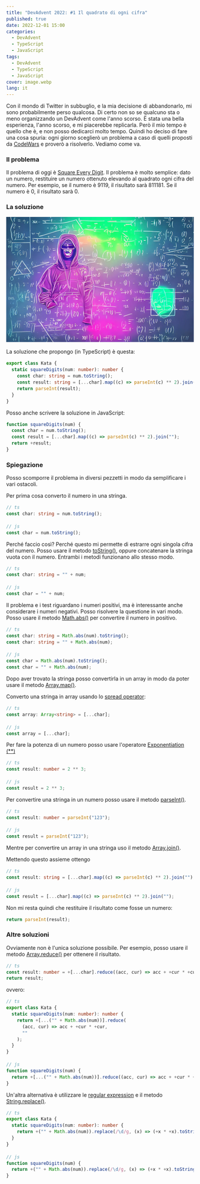 ```yaml
---
title: "DevAdvent 2022: #1 Il quadrato di ogni cifra"
published: true
date: 2022-12-01 15:00
categories:
  - DevAdvent
  - TypeScript
  - JavaScript
tags:
  - DevAdvent
  - TypeScript
  - JavaScript
cover: image.webp
lang: it
---
```


Con il mondo di Twitter in subbuglio, e la mia decisione di abbandonarlo, mi sono probabilmente perso qualcosa. Di certo non so se qualcuno sta o meno organizzando un DevAdvent come l'anno scorso. È stata una bella esperienza, l'anno scorso, e mi piacerebbe replicarla. Però il mio tempo è quello che è, e non posso dedicarci molto tempo. Quindi ho deciso di fare una cosa spuria: ogni giorno sceglierò un problema a caso di quelli proposti da [CodeWars](https://www.codewars.com/) e proverò a risolverlo. Vediamo come va.

### Il problema

Il problema di oggi è [Square Every Digit](https://www.codewars.com/kata/546e2562b03326a88e000020). Il problema è molto semplice: dato un numero, restituire un numero ottenuto elevando al quadrato ogni cifra del numero. Per esempio, se il numero è 9119, il risultato sarà 811181. Se il numero è 0, il risultato sarà 0.

### La soluzione

![Immagine](./image-2.webp)

La soluzione che propongo (in TypeScript) è questa:

```ts
export class Kata {
  static squareDigits(num: number): number {
    const char: string = num.toString();
    const result: string = [...char].map((c) => parseInt(c) ** 2).join("");
    return parseInt(result);
  }
}
```

Posso anche scrivere la soluzione in JavaScript:

```js
function squareDigits(num) {
  const char = num.toString();
  const result = [...char].map((c) => parseInt(c) ** 2).join("");
  return +result;
}
```

### Spiegazione

Posso scomporre il problema in diversi pezzetti in modo da semplificare i vari ostacoli.

Per prima cosa converto il numero in una stringa.

```ts
// ts
const char: string = num.toString();

// js
const char = num.toString();
```

Perché faccio così? Perché questo mi permette di estrarre ogni singola cifra del numero. Posso usare il metodo [toString()](https://developer.mozilla.org/en-US/docs/Web/JavaScript/Reference/Global_Objects/Object/toString), oppure concatenare la stringa vuota con il numero. Entrambi i metodi funzionano allo stesso modo.

```ts
// ts
const char: string = "" + num;

// js
const char = "" + num;
```

Il problema e i test riguardano i numeri positivi, ma è interessante anche considerare i numeri negativi. Posso risolvere la questione in vari modo. Posso usare il metodo [Math.abs()](https://developer.mozilla.org/en-US/docs/Web/JavaScript/Reference/Global_Objects/Math/abs) per convertire il numero in positivo.

```ts
// ts
const char: string = Math.abs(num).toString();
const char: string = "" + Math.abs(num);

// js
const char = Math.abs(num).toString();
const char = "" + Math.abs(num);
```

Dopo aver trovato la stringa posso convertirla in un array in modo da poter usare il metodo [Array.map()](https://developer.mozilla.org/en-US/docs/Web/JavaScript/Reference/Global_Objects/Array/map).

Converto una stringa in array usando lo [spread operator](https://developer.mozilla.org/en-US/docs/Web/JavaScript/Reference/Operators/Spread_syntax):

```ts
// ts
const array: Array<string> = [...char];

// js
const array = [...char];
```

Per fare la potenza di un numero posso usare l'operatore [Exponentiation (\*\*)](https://developer.mozilla.org/en-US/docs/Web/JavaScript/Reference/Operators/Exponentiation)

```ts
// ts
const result: number = 2 ** 3;

// js
const result = 2 ** 3;
```

Per convertire una stringa in un numero posso usare il metodo [parseInt()](https://developer.mozilla.org/en-US/docs/Web/JavaScript/Reference/Global_Objects/parseInt).

```ts
// ts
const result: number = parseInt("123");

// js
const result = parseInt("123");
```

Mentre per convertire un array in una stringa uso il metodo [Array.join()](https://developer.mozilla.org/en-US/docs/Web/JavaScript/Reference/Global_Objects/Array/join).

Mettendo questo assieme ottengo

```ts
// ts
const result: string = [...char].map((c) => parseInt(c) ** 2).join("");

// js
const result = [...char].map((c) => parseInt(c) ** 2).join("");
```

Non mi resta quindi che restituire il risultato come fosse un numero:

```ts
return parseInt(result);
```

### Altre soluzioni

Ovviamente non è l'unica soluzione possibile. Per esempio, posso usare il metodo [Array.reduce()](https://developer.mozilla.org/en-US/docs/Web/JavaScript/Reference/Global_Objects/Array/Reduce) per ottenere il risultato.

```ts
// ts
const result: number = +[...char].reduce((acc, cur) => acc + +cur * +cur, "");
return result;
```

ovvero:

```ts
// ts
export class Kata {
  static squareDigits(num: number): number {
    return +[...("" + Math.abs(num))].reduce(
      (acc, cur) => acc + +cur * +cur,
      ""
    );
  }
}

// js
function squareDigits(num) {
  return +[...("" + Math.abs(num))].reduce((acc, cur) => acc + +cur * +cur, "");
}
```

Un'altra alternativa è utilizzare le [regular expression](https://developer.mozilla.org/en-US/docs/Web/JavaScript/Guide/Regular_Expressions) e il metodo [String.replace()](https://developer.mozilla.org/en-US/docs/Web/JavaScript/Reference/Global_Objects/String/replace).

```ts
// ts
export class Kata {
  static squareDigits(num: number): number {
    return +("" + Math.abs(num)).replace(/\d/g, (x) => (+x * +x).toString());
  }
}

// js
function squareDigits(num) {
  return +("" + Math.abs(num)).replace(/\d/g, (x) => (+x * +x).toString());
}
```
